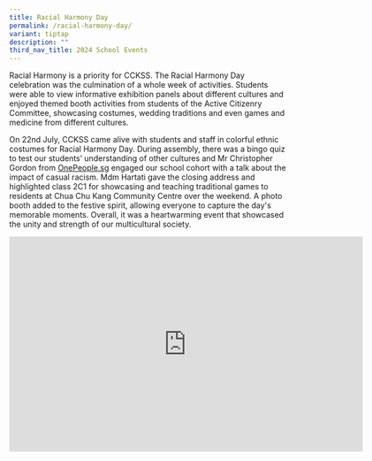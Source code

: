 ```yaml
---
title: Racial Harmony Day
permalink: /racial-harmony-day/
variant: tiptap
description: ""
third_nav_title: 2024 School Events
---
```

<p>Racial Harmony is a priority for CCKSS. The Racial Harmony Day celebration
was the culmination of a whole week of activities. Students were able to
view informative exhibition panels about different cultures and enjoyed
themed booth activities from students of the Active Citizenry Committee,
showcasing costumes, wedding traditions and even games and medicine from
different cultures.</p>
<p>On 22nd July, CCKSS came alive with students and staff in colorful ethnic
costumes for Racial Harmony Day. During assembly, there was a bingo quiz
to test our students’ understanding of other cultures and Mr Christopher
Gordon from <a href="http://OnePeople.sg" rel="noopener noreferrer nofollow" target="_blank">OnePeople.sg</a> engaged
our school cohort with a talk about the impact of casual racism. Mdm Hartati
gave the closing address and highlighted class 2C1 for showcasing and teaching
traditional games to residents at Chua Chu Kang Community Centre over the
weekend. A photo booth added to the festive spirit, allowing everyone to
capture the day's memorable moments. Overall, it was a heartwarming event
that showcased the unity and strength of our multicultural society.</p>
<p></p>
<div class="iframe-wrapper">
<iframe height="389" width="640" allowfullscreen="true" frameborder="0" src="https://docs.google.com/presentation/d/e/2PACX-1vSinXzLQvf1UAG0T36ueNk70RA0R0g_KxmllZ4Ajoeljv9SOfoeJYBTUuvtOlcvoQ/embed?start=true&amp;loop=true&amp;delayms=3000"></iframe>
</div>
<p></p>